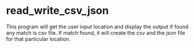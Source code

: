 # read_write_csv_json
This program will get the user input location and display the output if found any match is csv file. If match found, it will create the csv and the json file for that particular location.
